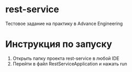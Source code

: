 # rest-service
Тестовое задание на практику в Advance Engineering

# Инструкция по запуску
1. Открыть папку проекта rest-service в любой IDE
2. Перейти в файл RestServiceApplication и нажать run
